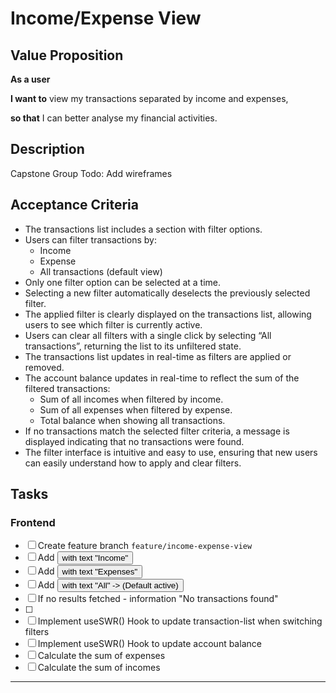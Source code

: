 # Income/Expense View

## Value Proposition

**As a user**

**I want to** view my transactions separated by income and expenses,

**so that** I can better analyse my financial activities.

## Description

Capstone Group Todo: Add wireframes

## Acceptance Criteria

- The transactions list includes a section with filter options.
- Users can filter transactions by:
  - Income
  - Expense
  - All transactions (default view)
- Only one filter option can be selected at a time.
- Selecting a new filter automatically deselects the previously selected filter.
- The applied filter is clearly displayed on the transactions list, allowing users to see which filter is currently active.
- Users can clear all filters with a single click by selecting “All transactions”, returning the list to its unfiltered state.
- The transactions list updates in real-time as filters are applied or removed.
- The account balance updates in real-time to reflect the sum of the filtered transactions:
  - Sum of all incomes when filtered by income.
  - Sum of all expenses when filtered by expense.
  - Total balance when showing all transactions.
- If no transactions match the selected filter criteria, a message is displayed indicating that no transactions were found.
- The filter interface is intuitive and easy to use, ensuring that new users can easily understand how to apply and clear filters.

## Tasks

### Frontend
- [ ] Create feature branch `feature/income-expense-view`
- [ ] Add  <button> with text "Income"
- [ ] Add  <button> with text "Expenses"
- [ ] Add  <button> with text "All" -> (Default active)
- [ ] If no results fetched - information "No transactions found"
- [ ] 
- [ ] Implement useSWR() Hook to update transaction-list when switching filters
- [ ] Implement useSWR() Hook to update account balance
- [ ] Calculate the sum of expenses
- [ ] Calculate the sum of incomes 

---

